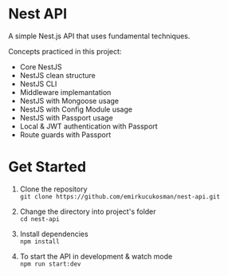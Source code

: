 # Nest API

A simple Nest.js API that uses fundamental techniques.

Concepts practiced in this project:

- Core NestJS
- NestJS clean structure
- NestJS CLI
- Middleware implemantation
- NestJS with Mongoose usage
- NestJS with Config Module usage
- NestJS with Passport usage
- Local & JWT authentication with Passport
- Route guards with Passport

# Get Started

1. Clone the repository <br>
   `git clone https://github.com/emirkucukosman/nest-api.git`

2. Change the directory into project's folder <br>
   `cd nest-api`

3. Install dependencies <br>
   `npm install`

4. To start the API in development & watch mode <br> `npm run start:dev`
